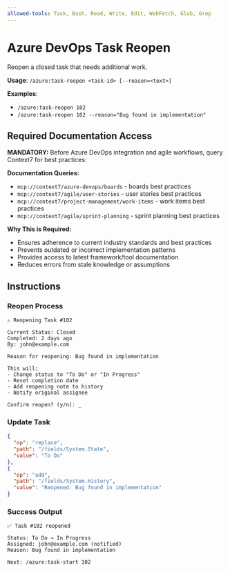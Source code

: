 ```yaml
---
allowed-tools: Task, Bash, Read, Write, Edit, WebFetch, Glob, Grep
---
```


# Azure DevOps Task Reopen

Reopen a closed task that needs additional work.

**Usage**: `/azure:task-reopen <task-id> [--reason=<text>]`

**Examples**:
- `/azure:task-reopen 102`
- `/azure:task-reopen 102 --reason="Bug found in implementation"`

## Required Documentation Access

**MANDATORY:** Before Azure DevOps integration and agile workflows, query Context7 for best practices:

**Documentation Queries:**
- `mcp://context7/azure-devops/boards` - boards best practices
- `mcp://context7/agile/user-stories` - user stories best practices
- `mcp://context7/project-management/work-items` - work items best practices
- `mcp://context7/agile/sprint-planning` - sprint planning best practices

**Why This is Required:**
- Ensures adherence to current industry standards and best practices
- Prevents outdated or incorrect implementation patterns
- Provides access to latest framework/tool documentation
- Reduces errors from stale knowledge or assumptions


## Instructions

### Reopen Process

```
⚠️ Reopening Task #102

Current Status: Closed
Completed: 2 days ago
By: john@example.com

Reason for reopening: Bug found in implementation

This will:
- Change status to "To Do" or "In Progress"
- Reset completion date
- Add reopening note to history
- Notify original assignee

Confirm reopen? (y/n): _
```

### Update Task

```json
{
  "op": "replace",
  "path": "/fields/System.State",
  "value": "To Do"
},
{
  "op": "add",
  "path": "/fields/System.History",
  "value": "Reopened: Bug found in implementation"
}
```

### Success Output

```
✅ Task #102 reopened

Status: To Do → In Progress
Assigned: john@example.com (notified)
Reason: Bug found in implementation

Next: /azure:task-start 102
```